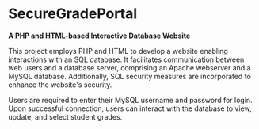 # **SecureGradePortal**
**A PHP and HTML-based Interactive Database Website**

This project employs PHP and HTML to develop a website enabling interactions with an SQL database. It facilitates communication between web users and a database server, comprising an Apache webserver and a MySQL database. Additionally, SQL security measures are incorporated to enhance the website's security.

Users are required to enter their MySQL username and password for login. Upon successful connection, users can interact with the database to view, update, and select student grades.
